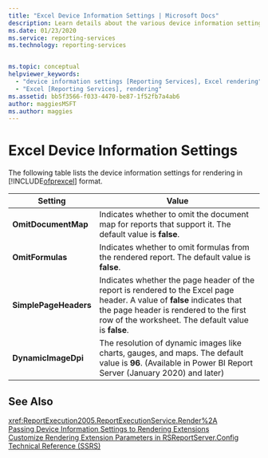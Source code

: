 ```yaml
---
title: "Excel Device Information Settings | Microsoft Docs"
description: Learn details about the various device information settings for rendering in Microsoft Excel format.
ms.date: 01/23/2020
ms.service: reporting-services
ms.technology: reporting-services


ms.topic: conceptual
helpviewer_keywords: 
  - "device information settings [Reporting Services], Excel rendering"
  - "Excel [Reporting Services], rendering"
ms.assetid: bb5f3566-f033-4470-be87-1f52fb7a4ab6
author: maggiesMSFT
ms.author: maggies
---
```

# Excel Device Information Settings
  The following table lists the device information settings for rendering in [!INCLUDE[ofprexcel](../includes/ofprexcel-md.md)] format.  
  
|Setting|Value|  
|-------------|-----------|  
|**OmitDocumentMap**|Indicates whether to omit the document map for reports that support it. The default value is **false**.|  
|**OmitFormulas**|Indicates whether to omit formulas from the rendered report. The default value is **false**.|  
|**SimplePageHeaders**|Indicates whether the page header of the report is rendered to the Excel page header. A value of **false** indicates that the page header is rendered to the first row of the worksheet. The default value is **false**.|  
|**DynamicImageDpi**|The resolution of dynamic images like charts, gauges, and maps. The default value is **96**. (Available in Power BI Report Server (January 2020) and later)|  

  
## See Also  
 <xref:ReportExecution2005.ReportExecutionService.Render%2A>   
 [Passing Device Information Settings to Rendering Extensions](../reporting-services/report-server-web-service/net-framework/passing-device-information-settings-to-rendering-extensions.md)   
 [Customize Rendering Extension Parameters in RSReportServer.Config](../reporting-services/customize-rendering-extension-parameters-in-rsreportserver-config.md)   
 [Technical Reference &#40;SSRS&#41;](../reporting-services/technical-reference-ssrs.md)  
  
  
